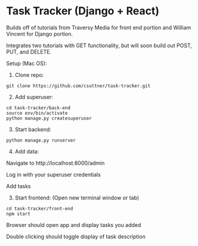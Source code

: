 # Task Tracker (Django + React)

Builds off of tutorials from Traversy Media for front end portion and William Vincent for Django portion.

Integrates two tutorials with GET functionality, but will soon build out POST, PUT, and DELETE.

Setup (Mac OS):

1. Clone repo:
```
git clone https://github.com/csuttner/task-tracker.git
```
2. Add superuser:
```
cd task-tracker/back-end
source env/bin/activate
python manage.py createsuperuser
```
3. Start backend:
```
python manage.py runserver
```
4. Add data:

Navigate to http://localhost:8000/admin

Log in with your superuser credentials

Add tasks


3. Start frontend:
(Open new terminal window or tab)
```
cd task-tracker/front-end
npm start
```
Browser should open app and display tasks you added

Double clicking should toggle display of task description

